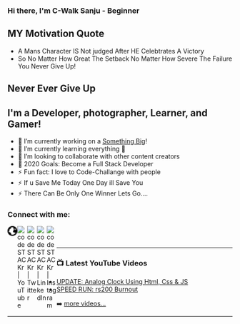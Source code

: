 ### Hi there, I'm C-Walk Sanju - Beginner

## MY Motivation Quote

- A Mans Character IS Not judged After HE Celebtrates A Victory 
- So No Matter How Great The Setback No Matter How Severe The Failure You Never Give Up!

## Never Ever Give Up


## I'm a Developer, photographer, Learner, and Gamer!

- 🔭 I’m currently working on a [Something Big][website]!
- 🌱 I’m currently learning everything 🤣
- 👯 I’m looking to collaborate with other content creators
- 🥅 2020 Goals: Become a Full Stack Developer
- ⚡ Fun fact: I love to Code-Challange with people
- ⚡ If u Save Me Today One Day ill Save You 
- ⚡ There Can Be Only One Winner Lets Go....

### Connect with me:

[<img align="left" alt="codeSTACKr.com" width="22px" src="https://raw.githubusercontent.com/iconic/open-iconic/master/svg/globe.svg" />][website]
[<img align="left" alt="codeSTACKr | YouTube" width="22px" src="https://cdn.jsdelivr.net/npm/simple-icons@v3/icons/youtube.svg" />][youtube]
[<img align="left" alt="codeSTACKr | Twitter" width="22px" src="https://cdn.jsdelivr.net/npm/simple-icons@v3/icons/twitter.svg" />][twitter]
[<img align="left" alt="codeSTACKr | LinkedIn" width="22px" src="https://cdn.jsdelivr.net/npm/simple-icons@v3/icons/linkedin.svg" />][linkedin]
[<img align="left" alt="codeSTACKr | Instagram" width="22px" src="https://cdn.jsdelivr.net/npm/simple-icons@v3/icons/instagram.svg" />][instagram]

<br />
<br />

---

### 📺 Latest YouTube Videos

<!-- YOUTUBE:START -->
- [UPDATE: Analog Clock Using Html, Css & JS](https://www.youtube.com/watch?v=NcolWQH2bFU&t=95s)
- [SPEED RUN: rs200 Burnout ](https://www.youtube.com/watch?v=RBLBN5XnhYM)

<!-- YOUTUBE:END -->

➡️ [more videos...](https://www.youtube.com/channel/UCWmeRxNXh4MK4OmHjl0mavw)

---



[website]: https://cwalksanju.github.io/cwalk/
[twitter]: https://twitter.com/cwalksanju46
[youtube]: https://www.youtube.com/channel/UCWmeRxNXh4MK4OmHjl0mavw
[instagram]: https://www.instagram.com/cwalksanju_46/
[linkedin]: http://www.linkedin.com/mwlite/in/c-walk-sanju-059b391a5

